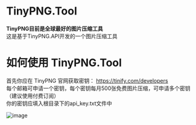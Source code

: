# TinyPNG.Tool
**TinyPNG目前是全球最好的图片压缩工具**  
这是基于TinyPNG.API开发的一个图片压缩工具  

# 如何使用 TinyPNG.Tool
首先你应在 TinyPNG 官网获取密钥： https://tinify.com/developers  
每个邮箱可申请一个密钥，每个密钥每月500张免费图片压缩，可申请多个密钥（建议使用付费订阅）  
你的密钥应填入根目录下的api_key.txt文件中  
  

![image](https://github.com/user-attachments/assets/b79972ff-8b40-491f-beee-9d08004b4cbe)


